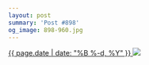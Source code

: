 ```yaml
---
layout: post
summary: 'Post #898'
og_image: 898-960.jpg
---
```


<p>
 <time>
  <a href="/898">
   {{ page.date | date: "%B %-d, %Y" }}
  </a>
 </time>
 <a href="/898">
  <img sizes="(min-width: 700px) 50vw, calc(100vw - 2rem)" src="{{ site.assets_url }}/898-480.jpg" srcset="{{ site.assets_url }}/898-240.jpg 240w, {{ site.assets_url }}/898-480.jpg 480w, {{ site.assets_url }}/898-720.jpg 720w, {{ site.assets_url }}/898-960.jpg 960w"/>
 </a>
</p>
